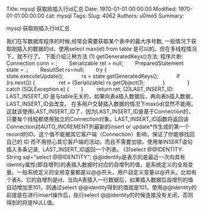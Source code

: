 Title: mysql 获取刚插入行id汇总
Date: 1970-01-01 00:00:00
Modified: 1970-01-01 00:00:00
cat: mysql
Tags: 
Slug: 4062
Authors: u0mo5 
Summary: 

mysql 获取刚插入行id汇总

我们在写数据库程序的时候,经常会需要获取某个表中的最大序号数,
一般情况下获取刚插入的数据的id，使用select max(id) from table 是可以的。但在多线程情况下，就不行了。
下面介绍三种方法
(1) getGeneratedKeys()方法:
程序片断:
Connection conn = ;        Serializable ret = null;        PreparedStatement state = .;        ResultSet rs=null;        try {            state.executeUpdate();            rs = state.getGeneratedKeys();            if (rs.next()) {                ret = (Serializable) rs.getObject(1);            }               } catch (SQLException e) {        }         return ret;
(2)LAST_INSERT_ID:
LAST_INSERT_ID 是与table无关的，如果向表a插入数据后，再向表b插入数据，LAST_INSERT_ID会改变。
在多用户交替插入数据的情况下max(id)显然不能用。这就该使用LAST_INSERT_ID了，因为LAST_INSERT_ID是基于Connection的，只要每个线程都使用独立的Connection对象，LAST_INSERT_ID函数将返回该Connection对AUTO_INCREMENT列最新的insert or update*作生成的第一个record的ID。这个值不能被其它客户端（Connection）影响，保证了你能够找回自己的 ID 而不用担心其它客户端的活动，而且不需要加锁。使用单INSERT语句插入多条记录,  LAST_INSERT_ID返回一个列表。
(3)select @@IDENTITY:
String sql="select @@IDENTITY";
@@identity是表示的是最近一次向具有identity属性(即自增列)的表插入数据时对应的自增列的值，是系统定义的全局变量。一般系统定义的全局变量都是以@@开头，用户自定义变量以@开头。比如有个表A，它的自增列是id，当向A表插入一行数据后，如果插入数据后自增列的值自动增加至101，则通过select @@identity得到的值就是101。使用@@identity的前提是在进行insert操作后，执行select @@identity的时候连接没有关闭，否则得到的将是NULL值。


